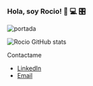 ### Hola, soy Rocio! 👋 💻 🎛
![portada](https://user-images.githubusercontent.com/72095395/127581580-22d35706-d069-4342-a71e-dcf4659cc9d1.jpg)



![Rocio GitHub stats](https://github-readme-stats.vercel.app/api?username=rociojuarez&hide=contribs&count_private=true)


Contactame
- [LinkedIn](https://www.linkedin.com/in/rocio-ayelen-juarez/)
- [Email](juarez.rocio.a@gmail.com)

<!--
**rociojuarez/rociojuarez** is a ✨ _special_ ✨ repository because its `README.md` (this file) appears on your GitHub profile.

Here are some ideas to get you started:

- 🔭 I’m currently working on ...
- 🌱 I’m currently learning ...
- 👯 I’m looking to collaborate on ...
- 🤔 I’m looking for help with ...
- 💬 Ask me about ...
- 📫 How to reach me: ...
- 😄 Pronouns: ...
- ⚡ Fun fact: ...
-->
